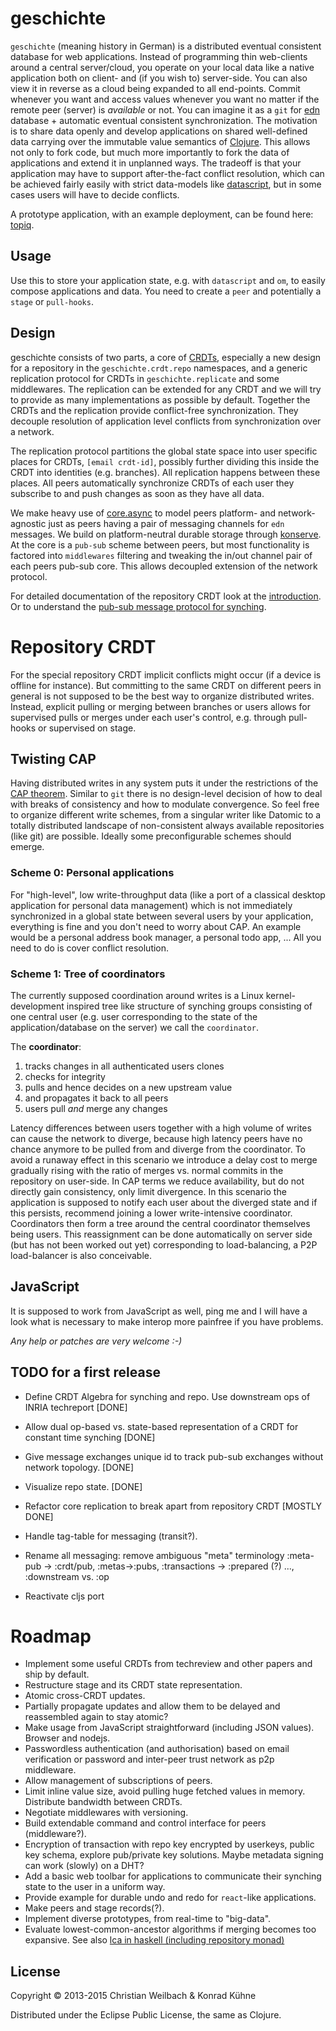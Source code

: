 # geschichte

`geschichte` (meaning history in German) is a distributed eventual consistent database for web applications. Instead of programming thin web-clients around a central server/cloud, you operate on your local data like a native application both on client- and (if you wish to) server-side. You can also view it in reverse as a cloud being expanded to all end-points.
Commit whenever you want and access values whenever you want no matter if the remote peer (server) is *available* or not. You can imagine it as a `git` for [edn](https://github.com/edn-format/edn) database + automatic eventual consistent synchronization. The motivation is to share data openly and develop applications on shared well-defined data carrying over the immutable value semantics of [Clojure](http://clojure.org/). This allows not only to fork code, but much more importantly to fork the data of applications and extend it in unplanned ways.
The tradeoff is that your application may have to support after-the-fact conflict resolution, which can be achieved fairly easily with strict data-models like [datascript](https://github.com/tonsky/datascript), but in some cases users will have to decide conflicts.

A prototype application, with an example deployment, can be found here: [topiq](https://github.com/ghubber/topiq).

## Usage

Use this to store your application state, e.g. with `datascript` and `om`, to easily compose applications and data. You need to create a `peer` and potentially a `stage` or `pull-hooks`.

## Design

geschichte consists of two parts, a core of [CRDTs](http://hal.inria.fr/docs/00/55/55/88/PDF/techreport.pdf), especially a new design for a repository in the `geschichte.crdt.repo` namespaces, and a generic replication protocol for CRDTs in `geschichte.replicate` and some middlewares. The replication can be extended for any CRDT and we will try to provide as many implementations as possible by default. Together the CRDTs and the replication provide conflict-free synchronization. They decouple resolution of application level conflicts from synchronization over a network.

The replication protocol partitions the global state space into user specific places for CRDTs, `[email crdt-id]`, possibly further dividing this inside the CRDT into identities (e.g. branches). All replication happens between these places. All peers automatically synchronize CRDTs of each user they subscribe to and push changes as soon as they have all data.

We make heavy use of [core.async](https://github.com/clojure/core.async) to model peers platform- and network-agnostic just as peers having a pair of messaging channels for `edn` messages. We build on platform-neutral durable storage through [konserve](https://github.com/ghubber/konserve). At the core is a `pub-sub` scheme between peers, but most functionality is factored into `middlewares` filtering and tweaking the in/out channel pair of each peers pub-sub core. This allows decoupled extension of the network protocol.

For detailed documentation of the repository CRDT look at the [introduction](http://ghubber.github.io/geschichte/). Or to understand the [pub-sub message protocol for synching](http://ghubber.github.io/geschichte/synching.html).

# Repository CRDT

For the special repository CRDT implicit conflicts might occur (if a device is offline for instance). But committing to the same CRDT on different peers in general is not supposed to be the best way to organize distributed writes. Instead, explicit pulling or merging between branches or users allows for supervised pulls or merges under each user's control, e.g. through pull-hooks or supervised on stage.

## Twisting CAP

Having distributed writes in any system puts it under the restrictions of the [CAP theorem](https://en.wikipedia.org/wiki/CAP_theorem). Similar to `git` there is no design-level decision of how to deal with breaks of consistency and how to modulate convergence. So feel free to organize different write schemes, from a singular writer like Datomic to a totally distributed landscape of non-consistent always available repositories (like git) are possible. Ideally some preconfigurable schemes should emerge.

### Scheme 0: Personal applications

For "high-level", low write-throughput data (like a port of a classical desktop application for personal data management) which is not immediately synchronized in a global state between several users by your application, everything is fine and you don't need to worry about CAP. An example would be a personal address book manager, a personal todo app, ... All you need to do is cover conflict resolution.

### Scheme 1: Tree of coordinators

The currently supposed coordination around writes is a Linux kernel-development inspired tree like structure of synching groups consisting of one central user (e.g. user corresponding to the state of the application/database on the server) we call the `coordinator`.

The **coordinator**:

1. tracks changes in all authenticated users clones
2. checks for integrity
3. pulls and hence decides on a new upstream value
4. and propagates it back to all peers
5. users pull *and* merge any changes

Latency differences between users together with a high volume of writes can cause the network to diverge, because high latency peers have no chance anymore to be pulled from and diverge from the coordinator. To avoid a runaway effect in this scenario we introduce a delay cost to merge gradually rising with the ratio of merges vs. normal commits in the repository on user-side. In CAP terms we reduce availability, but do not directly gain consistency, only limit divergence.
In this scenario the application is supposed to notify each user about the diverged state and if this persists, recommend joining a lower write-intensive coordinator. Coordinators then form a tree around the central coordinator themselves being users. This reassignment can be done automatically on server side (but has not been worked out yet) corresponding to load-balancing, a P2P load-balancer is also conceivable.

## JavaScript

It is supposed to work from JavaScript as well, ping me and I will have a look what is necessary to make interop more painfree if you have problems.

*Any help or patches are very welcome :-)*

## TODO for a first release

- Define CRDT Algebra for synching and repo. Use downstream ops of INRIA techreport [DONE]
- Allow dual op-based vs. state-based representation of a CRDT for constant time synching [DONE]
- Give message exchanges unique id to track pub-sub exchanges without network topology. [DONE]
- Visualize repo state. [DONE]
- Refactor core replication to break apart from repository CRDT [MOSTLY DONE]
- Handle tag-table for messaging (transit?).

- Rename all messaging: remove ambiguous "meta" terminology :meta-pub -> :crdt/pub, :metas->:pubs, :transactions -> :prepared (?) ..., :downstream vs. :op
- Reactivate cljs port


# Roadmap

- Implement some useful CRDTs from techreview and other papers and ship by default.
- Restructure stage and its CRDT state representation.
- Atomic cross-CRDT updates.
- Partially propagate updates and allow them to be delayed and reassembled again to stay atomic?
- Make usage from JavaScript straightforward (including JSON values). Browser and nodejs.
- Passwordless authentication (and authorisation) based on email verification or password and inter-peer trust network as p2p middleware.
- Allow management of subscriptions of peers.
- Limit inline value size, avoid pulling huge fetched values in memory. Distribute bandwidth between CRDTs.
- Negotiate middlewares with versioning.
- Build extendable command and control interface for peers (middleware?).
- Encryption of transaction with repo key encrypted by userkeys, public key schema, explore pub/private key solutions. Maybe metadata signing can work (slowly) on a DHT?
- Add a basic web toolbar for applications to communicate their synching state to the user in a uniform way.
- Provide example for durable undo and redo for `react`-like applications.
- Make peers and stage records(?).
- Implement diverse prototypes, from real-time to "big-data".
- Evaluate lowest-common-ancestor algorithms if merging becomes too expansive.
  See also [lca in haskell (including repository monad)](http://slideshare.net/ekmett/skewbinary-online-lowest-common-ancestor-search#btnNext)

## License

Copyright © 2013-2015 Christian Weilbach & Konrad Kühne

Distributed under the Eclipse Public License, the same as Clojure.
